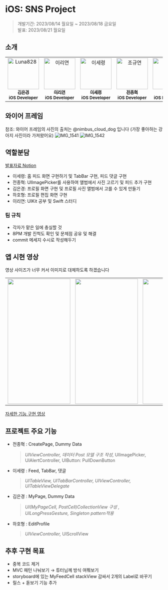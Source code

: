 # iOS: SNS Project 
>개발기간: 2023/08/14 월요일 ~ 2023/08/18 금요일<br>
>발표: 2023/08/21 월요일

## 소개
<table>
  <tbody>
    <tr>
     <td align="center" valign="top" width="14.28%">
       <a href="https://github.com/Luna828">
       <img src="https://avatars.githubusercontent.com/u/93186591?v=4" width="100px;" alt="Luna828"/>
       <br />
         <sub>
           <b>김은경</b>
         </sub>
       </a>
       <br />
       <sub>
           <b>iOS Developer</b>
       </sub>
       <br />
     </td>
     <td align="center" valign="top" width="14.28%">
       <a href="https://github.com/riyeonlee">
       <img src="https://avatars.githubusercontent.com/u/139096422?v=4" width="100px;" alt="이리연"/>
       <br />
         <sub>
           <b>이리연</b>
         </sub>
       </a>
       <br />
       <sub>
           <b>iOS Developer</b>
       </sub>
       <br />
    </td>
      <td align="center" valign="top" width="14.28%">
       <a href="https://github.com/se-ryeong">
       <img src="https://avatars.githubusercontent.com/u/139101661?v=4" width="100px;" alt="이세령"/>
       <br />
         <sub>
           <b>이세령</b>
         </sub>
       </a>
       <br />
       <sub>
           <b>iOS Developer</b>
       </sub>
       <br />
    </td>
      <td align="center" valign="top" width="14.28%">
       <a href="https://github.com/suojae3">
       <img src="https://avatars.githubusercontent.com/u/126137760?v=4" width="100px;" alt="조규연"/>
       <br />
         <sub>
           <b>전종혁</b>
         </sub>
       </a>
       <br />
       <sub>
           <b>iOS Developer</b>
       </sub>
       <br />
    </td>
    <td align="center" valign="top" width="14.28%">
       <a href="https://github.com/HAHOHAHOL">
       <img src="https://avatars.githubusercontent.com/u/139090041?v=4" width="100px;" alt="조규연"/>
       <br />
         <sub>
           <b>하호형</b>
         </sub>
       </a>
       <br />
     <sub>
         <b>iOS Developer</b>
     </sub>
     <br />
    </td>
  </tbody>
</table>

## 와이어 프레임
참조: 와이어 프레임의 사진의 출처는 @nimbus_cloud_dog 입니다 (가장 좋아하는 강아지 사진이라 가져왔어요)
![IMG_1541](https://github.com/iOS-TEAM11/snsproject/assets/93186591/4cd5cf64-c28b-4ecf-9b2f-bfd378e954cf)
![IMG_1542](https://github.com/iOS-TEAM11/snsproject/assets/93186591/77354c97-fd96-4e6a-9e4d-0deedfb57c85)

## 역할분담
[발표자료 Notion](https://teamsparta.notion.site/11-S-A-07637d8a984947be945dba731cf12c6b)
* 이세령: 홈 피드 화면 구현하기 및 TabBar 구현, 피드 댓글 구현 
* 전종혁: UIImagePicker를 사용하여 앨범에서 사진 고르기 및 피드 추가 구현
* 김은경: 프로필 화면 구현 및 프로필 사진 앨범에서 고를 수 있게 만들기
* 하호형: 프로필 편집 화면 구현
* 이리연: UIKit 공부 및 Swift 스터디

### 팀 규칙
* 각자가 맡은 일에 충실할 것
* 8PM 개발 진척도 확인 및 문제점 공유 및 해결
* commit 메세지 수시로 작성해두기

## 앱 시현 영상
영상 사이즈가 너무 커서 이미지로 대체하도록 하겠습니다
<table>
  <tbody>
    <tr>
      <td>
        <img src="https://github.com/iOS-TEAM11/snsproject/assets/93186591/4ae3affd-b743-438f-8a84-deaceace029b" width = 200 height = 400>
      </td>
       <td>
        <img src="https://github.com/iOS-TEAM11/snsproject/assets/93186591/cf5bff81-699e-4e04-8a22-77c34d94e004" width = 200 height = 400>
      </td>
       <td>
        <img src="https://github.com/iOS-TEAM11/snsproject/assets/93186591/d27cf1b7-48e5-447f-9f98-a8ec7a062432" width = 200 height = 400>
      </td>
      <td>
        <img src="https://github.com/iOS-TEAM11/snsproject/assets/93186591/aa1364f8-61f9-4d77-9e0b-8bcdf032080e" width = 200 height = 400>
      </td>
    </tr>
  </tbody>
</table>

[자세한 기능 구현 영상](https://youtu.be/OzzGY_m__vg)

## 프로젝트 주요 기능

- 전종혁 : CreatePage, Dummy Data
    
    > *UIViewController, 데이터 Post 모델 구조 작성,* UIImagePicker, UIAlertController, UIButton: PullDownButton
    > 
    
- 이세령 : Feed, TabBar, 댓글
    
    > *UITableView, UITabBarController, UIViewController, UITableViewDelegate*
    > 
    
- 김은경 : MyPage, Dummy Data
    
    > *UI(MyPageCell, PostCell)CollectionView 구성 , UILongPressGesture,                      Singleton pattern적용*
    > 
    
- 하호형 : EditProfile
    
    > *UIViewController,* UIScrollView
    >

## 추후 구현 목표
- 중복 코드 제거
- MVC 패턴 나눠보기 → 튜터님께 방식 여쭤보기
- storyboard에 있는 MyFeedCell  stackView 감싸서 2개의 Label로 바꾸기
- 릴스 + 돋보기 기능 추가

